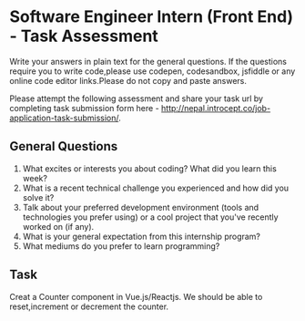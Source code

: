 # Software Engineer Intern (Front End) - Task Assessment
Write your answers in plain text for the general questions. If the questions require you to write code,please use codepen, codesandbox, jsfiddle or any online code editor links.Please do not copy and paste answers.

Please attempt the following assessment and share your task url by completing task submission form here - http://nepal.introcept.co/job-application-task-submission/. 

## General Questions
1. What excites or interests you about coding? What did you learn this week? 
2. What is a recent technical challenge you experienced and how did you solve it? 
3. Talk about your preferred development environment (tools and technologies you prefer using) or a cool project that you've recently worked on (if any). 
4. What is your general expectation from this internship program? 
5. What mediums do you prefer to learn programming?

## Task
Creat a Counter component in Vue.js/Reactjs. 
We should be able to reset,increment or decrement the counter.


